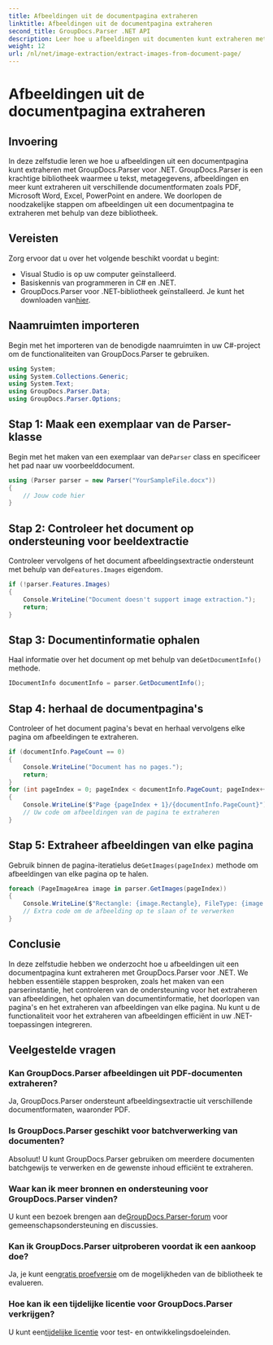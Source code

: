 ```yaml
---
title: Afbeeldingen uit de documentpagina extraheren
linktitle: Afbeeldingen uit de documentpagina extraheren
second_title: GroupDocs.Parser .NET API
description: Leer hoe u afbeeldingen uit documenten kunt extraheren met GroupDocs.Parser voor .NET. Verbeter uw documentverwerkingsmogelijkheden.
weight: 12
url: /nl/net/image-extraction/extract-images-from-document-page/
---
```


# Afbeeldingen uit de documentpagina extraheren

## Invoering
In deze zelfstudie leren we hoe u afbeeldingen uit een documentpagina kunt extraheren met GroupDocs.Parser voor .NET. GroupDocs.Parser is een krachtige bibliotheek waarmee u tekst, metagegevens, afbeeldingen en meer kunt extraheren uit verschillende documentformaten zoals PDF, Microsoft Word, Excel, PowerPoint en andere. We doorlopen de noodzakelijke stappen om afbeeldingen uit een documentpagina te extraheren met behulp van deze bibliotheek.
## Vereisten
Zorg ervoor dat u over het volgende beschikt voordat u begint:
- Visual Studio is op uw computer geïnstalleerd.
- Basiskennis van programmeren in C# en .NET.
- GroupDocs.Parser voor .NET-bibliotheek geïnstalleerd. Je kunt het downloaden van[hier](https://releases.groupdocs.com/parser/net/).

## Naamruimten importeren
Begin met het importeren van de benodigde naamruimten in uw C#-project om de functionaliteiten van GroupDocs.Parser te gebruiken.
```csharp
using System;
using System.Collections.Generic;
using System.Text;
using GroupDocs.Parser.Data;
using GroupDocs.Parser.Options;
```
## Stap 1: Maak een exemplaar van de Parser-klasse
 Begin met het maken van een exemplaar van de`Parser` class en specificeer het pad naar uw voorbeelddocument.
```csharp
using (Parser parser = new Parser("YourSampleFile.docx"))
{
    // Jouw code hier
}
```
## Stap 2: Controleer het document op ondersteuning voor beeldextractie
 Controleer vervolgens of het document afbeeldingsextractie ondersteunt met behulp van de`Features.Images` eigendom.
```csharp
if (!parser.Features.Images)
{
    Console.WriteLine("Document doesn't support image extraction.");
    return;
}
```
## Stap 3: Documentinformatie ophalen
 Haal informatie over het document op met behulp van de`GetDocumentInfo()` methode.
```csharp
IDocumentInfo documentInfo = parser.GetDocumentInfo();
```
## Stap 4: herhaal de documentpagina's
Controleer of het document pagina's bevat en herhaal vervolgens elke pagina om afbeeldingen te extraheren.
```csharp
if (documentInfo.PageCount == 0)
{
    Console.WriteLine("Document has no pages.");
    return;
}
for (int pageIndex = 0; pageIndex < documentInfo.PageCount; pageIndex++)
{
    Console.WriteLine($"Page {pageIndex + 1}/{documentInfo.PageCount}");
    // Uw code om afbeeldingen van de pagina te extraheren
}
```
## Stap 5: Extraheer afbeeldingen van elke pagina
 Gebruik binnen de pagina-iteratielus de`GetImages(pageIndex)` methode om afbeeldingen van elke pagina op te halen.
```csharp
foreach (PageImageArea image in parser.GetImages(pageIndex))
{
    Console.WriteLine($"Rectangle: {image.Rectangle}, FileType: {image.FileType}");
    // Extra code om de afbeelding op te slaan of te verwerken
}
```

## Conclusie
In deze zelfstudie hebben we onderzocht hoe u afbeeldingen uit een documentpagina kunt extraheren met GroupDocs.Parser voor .NET. We hebben essentiële stappen besproken, zoals het maken van een parserinstantie, het controleren van de ondersteuning voor het extraheren van afbeeldingen, het ophalen van documentinformatie, het doorlopen van pagina's en het extraheren van afbeeldingen van elke pagina. Nu kunt u de functionaliteit voor het extraheren van afbeeldingen efficiënt in uw .NET-toepassingen integreren.

## Veelgestelde vragen
### Kan GroupDocs.Parser afbeeldingen uit PDF-documenten extraheren?
Ja, GroupDocs.Parser ondersteunt afbeeldingsextractie uit verschillende documentformaten, waaronder PDF.
### Is GroupDocs.Parser geschikt voor batchverwerking van documenten?
Absoluut! U kunt GroupDocs.Parser gebruiken om meerdere documenten batchgewijs te verwerken en de gewenste inhoud efficiënt te extraheren.
### Waar kan ik meer bronnen en ondersteuning voor GroupDocs.Parser vinden?
 U kunt een bezoek brengen aan de[GroupDocs.Parser-forum](https://forum.groupdocs.com/c/parser/17) voor gemeenschapsondersteuning en discussies.
### Kan ik GroupDocs.Parser uitproberen voordat ik een aankoop doe?
 Ja, je kunt een[gratis proefversie](https://releases.groupdocs.com/) om de mogelijkheden van de bibliotheek te evalueren.
### Hoe kan ik een tijdelijke licentie voor GroupDocs.Parser verkrijgen?
 U kunt een[tijdelijke licentie](https://purchase.groupdocs.com/temporary-license/) voor test- en ontwikkelingsdoeleinden.